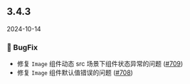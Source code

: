 ## 3.4.3
2024-10-14

### 🐞 BugFix

- 修复 `Image`  组件动态 src 场景下组件状态异常的问题 ([#709](https://github.com/sheinsight/shineout-next/pull/709))
- 修复 `Image` 组件默认值错误的问题 ([#708](https://github.com/sheinsight/shineout-next/pull/708))

